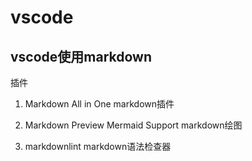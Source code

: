 # vscode

## vscode使用markdown

插件

1. Markdown All in One
    markdown插件

2. Markdown Preview Mermaid Support
   markdown绘图

3. markdownlint
    markdown语法检查器

